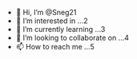 - 👋 Hi, I’m @Sneg21
- 👀 I’m interested in ...2
- 🌱 I’m currently learning ...3
- 💞️ I’m looking to collaborate on ...4
- 📫 How to reach me ...5

<!---
Sneg21/Sneg21 is a ✨ special ✨ repository because its `README.md` (this file) appears on your GitHub profile.
You can click the Preview link to take a look at your changes.
--->
